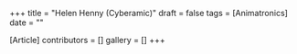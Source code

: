 +++
title = "Helen Henny (Cyberamic)"
draft = false
tags = [Animatronics]
date = ""

[Article]
contributors = []
gallery = []
+++